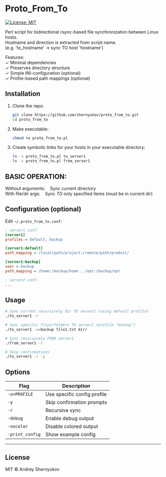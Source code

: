 # Proto_From_To

[![License: MIT](https://img.shields.io/badge/License-MIT-yellow.svg)](LICENSE)

Perl script for bidirectional rsync-based file synchronization between Linux hosts.<br/>
Hostname and direction is extracted from script name.<br/> 
    (e.g. 'to_hostname' → sync TO host 'hostname')<br/>

Features:<br/>
✓ Minimal dependencies<br/>
✓ Preserves directory structure<br/>
✓ Simple INI-configuration (optional)<br/>
✓ Profile-based path mappings (optional)<br/>

## Installation
1. Clone the repo:
   ```bash
   git clone https://github.com/shernyukov/proto_from_to.git
   cd proto_from_to
   ```
2. Make executable:
   ```bash
   chmod +x proto_from_to.pl
   ```
3. Create symbolic links for your hosts in your executable directory:
   ```bash
   ln -s proto_from_to.pl to_server1
   ln -s proto_from_to.pl from_server1
   ```
## BASIC OPERATION:

  Without arguments:&nbsp;&nbsp;&nbsp;&nbsp;Sync current directory<br>
  With file/dir args:&nbsp;&nbsp;&nbsp;&nbsp;Sync _TO_ only specified items (must be in current
                        dir)<br>


## Configuration (optional)
Edit `~/.proto_from_to.conf`:
```ini
; server1 conf:
[server1]
profiles = default, backup

[server1:default]
path_mapping = /local/path/project:/remote/path/product/

[server1:backup]
user = backup
path_mapping = /home:/backup/home , /opt:/backup/opt

; server2 conf:
...

```

## Usage
  ```bash
  # Sync current recursively dir TO server1 (using default profile)
  ./to_server1 -r

  # Sync specific files/folders TO server1 (profile 'backup')
  ./to_server1 -u=backup file1.txt dir/

  # Sync recursively FROM server1
  ./from_server1 -r

  # Skip confirmations
  ./to_server1 -r -y
  ```

## Options
| Flag           | Description                          |
|----------------|--------------------------------------|
| `-u=PROFILE`   | Use specific config profile          |
| `-y`           | Skip confirmation prompts            |
| `-r`           | Recursive sync                       |
| `-debug`       | Enable debug output                  |
| `-nocolor`     | Disable colored output               |
| `-print_config`| Show example config                  |


---

## License
MIT © Andrey Shernyukov
